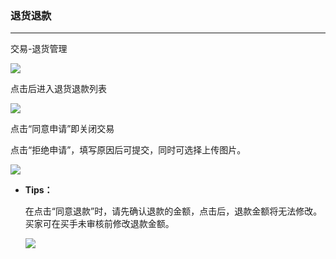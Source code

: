 ### 退货退款

---

交易-退货管理

![](http://sellerhub.ymatou.com/helpview/img/thtk_5.png)

点击后进入退货退款列表

![](http://sellerhub.ymatou.com/helpview/img/thtk_6.png)

点击“同意申请”即关闭交易

点击“拒绝申请”，填写原因后可提交，同时可选择上传图片。

![](http://sellerhub.ymatou.com/helpview/img/thtk_7.png)



* **Tips：**

  在点击“同意退款”时，请先确认退款的金额，点击后，退款金额将无法修改。买家可在买手未审核前修改退款金额。

  ![](http://sellerhub.ymatou.com/helpview/img/thtk_8.png)



